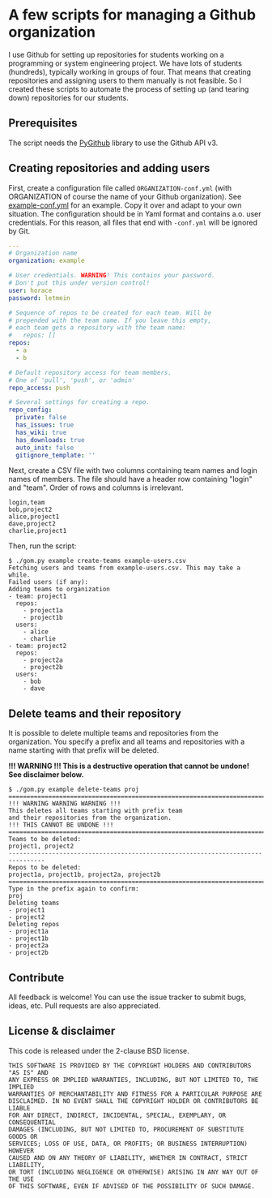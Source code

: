 # A few scripts for managing a Github organization

I use Github for setting up repositories for students working on a programming or system engineering project. We have lots of students (hundreds), typically working in groups of four. That means that creating repositories and assigning users to them manually is not feasible. So I created these scripts to automate the process of setting up (and tearing down) repositories for our students.

## Prerequisites

The script needs the [PyGithub](http://jacquev6.net/PyGithub/v1/introduction.html) library to use the Github API v3.

## Creating repositories and adding users

First, create a configuration file called `ORGANIZATION-conf.yml` (with ORGANIZATION of course the name of your Github organization). See [example-conf.yml](example-conf.yml) for an example. Copy it over and adapt to your own situation. The configuration should be in Yaml format and contains a.o. user credentials. For this reason, all files that end with `-conf.yml` will be ignored by Git.

```Yaml
---
# Organization name
organization: example

# User credentials. WARNING! This contains your password.
# Don't put this under version control!
user: horace
password: letmein

# Sequence of repos to be created for each team. Will be
# prepended with the team name. If you leave this empty,
# each team gets a repository with the team name:
#   repos: []
repos:
  - a
  - b

# Default repository access for team members.
# One of 'pull', 'push', or 'admin'
repo_access: push

# Several settings for creating a repo.
repo_config:
  private: false
  has_issues: true
  has_wiki: true
  has_downloads: true
  auto_init: false
  gitignore_template: ''
```

Next, create a CSV file with two columns containing team names and login names of members. The file should have a header row containing "login" and "team". Order of rows and columns is irrelevant.

```csv
login,team
bob,project2
alice,project1
dave,project2
charlie,project1
```

Then, run the script:

```ShellSession
$ ./gom.py example create-teams example-users.csv
Fetching users and teams from example-users.csv. This may take a while.
Failed users (if any):
Adding teams to organization
- team: project1
  repos:
    - project1a
    - project1b
  users:
    - alice
    - charlie
- team: project2
  repos:
    - project2a
    - project2b
  users:
    - bob
    - dave
```

## Delete teams and their repository

It is possible to delete multiple teams and repositories from the organization. You specify a prefix and all teams and repositories with a name starting with that prefix will be deleted.

**!!! WARNING !!! This is a destructive operation that cannot be undone! See disclaimer below.**

```ShellSession
$ ./gom.py example delete-teams proj
================================================================================
!!! WARNING WARNING WARNING !!!
This deletes all teams starting with prefix team
and their repositories from the organization.
!!! THIS CANNOT BE UNDONE !!!
================================================================================
Teams to be deleted:
project1, project2
--------------------------------------------------------------------------------
Repos to be deleted:
project1a, project1b, project2a, project2b
================================================================================
Type in the prefix again to confirm: 
proj
Deleting teams
- project1
- project2
Deleting repos
- project1a
- project1b
- project2a
- project2b
```

## Contribute

All feedback is welcome! You can use the issue tracker to submit bugs, ideas, etc. Pull requests are also appreciated.

## License & disclaimer

This code is released under the 2-clause BSD license.

```
THIS SOFTWARE IS PROVIDED BY THE COPYRIGHT HOLDERS AND CONTRIBUTORS "AS IS" AND
ANY EXPRESS OR IMPLIED WARRANTIES, INCLUDING, BUT NOT LIMITED TO, THE IMPLIED
WARRANTIES OF MERCHANTABILITY AND FITNESS FOR A PARTICULAR PURPOSE ARE
DISCLAIMED. IN NO EVENT SHALL THE COPYRIGHT HOLDER OR CONTRIBUTORS BE LIABLE
FOR ANY DIRECT, INDIRECT, INCIDENTAL, SPECIAL, EXEMPLARY, OR CONSEQUENTIAL
DAMAGES (INCLUDING, BUT NOT LIMITED TO, PROCUREMENT OF SUBSTITUTE GOODS OR
SERVICES; LOSS OF USE, DATA, OR PROFITS; OR BUSINESS INTERRUPTION) HOWEVER
CAUSED AND ON ANY THEORY OF LIABILITY, WHETHER IN CONTRACT, STRICT LIABILITY,
OR TORT (INCLUDING NEGLIGENCE OR OTHERWISE) ARISING IN ANY WAY OUT OF THE USE
OF THIS SOFTWARE, EVEN IF ADVISED OF THE POSSIBILITY OF SUCH DAMAGE.
```
